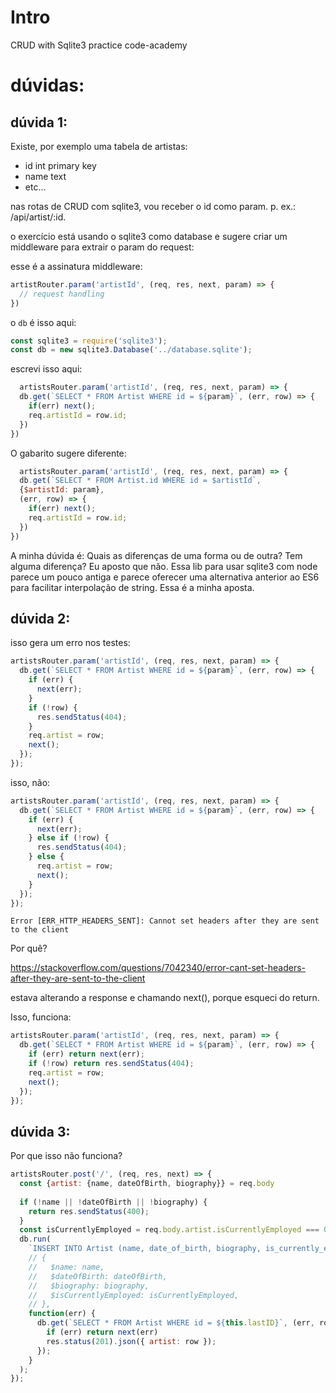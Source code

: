 # Intro
CRUD with Sqlite3 practice code-academy

# dúvidas:

## dúvida 1:
Existe, por exemplo uma tabela de artistas:
- id int primary key
- name text
- etc...

nas rotas de CRUD com sqlite3, vou receber o id como param. p. ex.: /api/artist/:id.

o exercício está usando o sqlite3 como database e sugere criar um middleware para extrair o param do request:

esse é a assinatura middleware:
```javascript
artistRouter.param('artistId', (req, res, next, param) => {
  // request handling
})
```

o ```db``` é isso aqui:

```javascript
const sqlite3 = require('sqlite3');
const db = new sqlite3.Database('../database.sqlite');
```

escrevi isso aqui:

```javascript
  artistsRouter.param('artistId', (req, res, next, param) => {
  db.get(`SELECT * FROM Artist WHERE id = ${param}`, (err, row) => {
    if(err) next();
    req.artistId = row.id;
  })
})
```

O gabarito sugere diferente:
```javascript
  artistsRouter.param('artistId', (req, res, next, param) => {
  db.get(`SELECT * FROM Artist.id WHERE id = $artistId`,
  {$artistId: param},
  (err, row) => {
    if(err) next();
    req.artistId = row.id;
  })
})
```

A minha dúvida é: Quais as diferenças de uma forma ou de outra? Tem alguma diferença? Eu aposto que não. Essa lib para usar sqlite3 com node parece um pouco antiga e parece oferecer uma alternativa anterior ao ES6 para facilitar interpolação de string. Essa é a minha aposta.

## dúvida 2:
isso gera um erro nos testes:
```javascript
artistsRouter.param('artistId', (req, res, next, param) => {
  db.get(`SELECT * FROM Artist WHERE id = ${param}`, (err, row) => {
    if (err) {
      next(err);
    }
    if (!row) {
      res.sendStatus(404);
    }
    req.artist = row;
    next();
  });
});
```

isso, não:
```javascript
artistsRouter.param('artistId', (req, res, next, param) => {
  db.get(`SELECT * FROM Artist WHERE id = ${param}`, (err, row) => {
    if (err) {
      next(err);
    } else if (!row) {
      res.sendStatus(404);
    } else {
      req.artist = row;
      next();
    }
  });
});
```
``Error [ERR_HTTP_HEADERS_SENT]: Cannot set headers after they are sent to the client``

Por quê?



https://stackoverflow.com/questions/7042340/error-cant-set-headers-after-they-are-sent-to-the-client


estava alterando a response e chamando next(), porque esqueci do return.

Isso, funciona:

```javascript
artistsRouter.param('artistId', (req, res, next, param) => {
  db.get(`SELECT * FROM Artist WHERE id = ${param}`, (err, row) => {
    if (err) return next(err);
    if (!row) return res.sendStatus(404);
    req.artist = row;
    next();
  });
});
```

## dúvida 3:

Por que isso não funciona?

```javascript
artistsRouter.post('/', (req, res, next) => {
  const {artist: {name, dateOfBirth, biography}} = req.body
  
  if (!name || !dateOfBirth || !biography) {
    return res.sendStatus(400);
  }
  const isCurrentlyEmployed = req.body.artist.isCurrentlyEmployed === 0 ? 0 : 1;
  db.run(
    `INSERT INTO Artist (name, date_of_birth, biography, is_currently_employed) VALUES (${name}, ${dateOfBirth}, ${biography}, ${isCurrentlyEmployed})`,
    // {
    //   $name: name,
    //   $dateOfBirth: dateOfBirth,
    //   $biography: biography,
    //   $isCurrentlyEmployed: isCurrentlyEmployed,
    // },
    function(err) {
      db.get(`SELECT * FROM Artist WHERE id = ${this.lastID}`, (err, row) => {
        if (err) return next(err)
        res.status(201).json({ artist: row });
      });
    }
  );
});
```